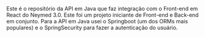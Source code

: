 Este é o repositório da API em Java que faz integração com o Front-end em React do Neymed 3.0.
Este foi um projeto iniciante de Front-end e Back-end em conjunto. Para a API em Java usei o Springboot (um dos ORMs mais populares) e o SpringSecurity para fazer a autenticação do usuário.
